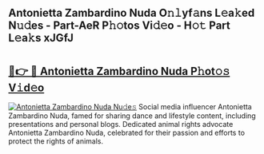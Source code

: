 ## Antonietta Zambardino Nuda O𝚗𝚕yf𝚊ns L𝚎a𝚔ed N𝚞𝚍es - Part-AeR P𝚑𝚘tos Vi𝚍𝚎o - H𝚘𝚝 Part L𝚎a𝚔s xJGfJ

# <h2><a href="http://kf0c654.oniu.top/?m=Antonietta+Zambardino+Nuda">🔗👉 🔴 Antonietta Zambardino Nuda P𝚑ot𝚘𝚜 V𝚒d𝚎o</a></h2>

[![Antonietta Zambardino Nuda Nu𝚍e𝚜](https://i.imgur.com/0qMVB7G.gif)](http://kf0c654.oniu.top/?m=Antonietta+Zambardino+Nuda)
Social media influencer Antonietta Zambardino Nuda, famed for sharing dance and lifestyle content, including presentations and personal blogs. Dedicated animal rights advocate Antonietta Zambardino Nuda, celebrated for their passion and efforts to protect the rights of animals.  
